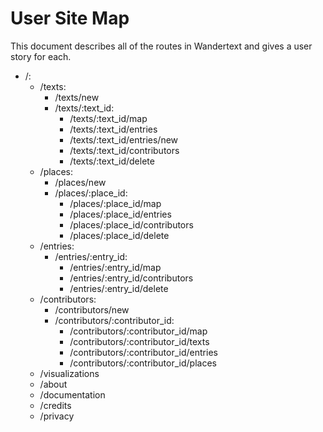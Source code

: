 # User Site Map

This document describes all of the routes in Wandertext and gives a user story
for each.

* /:
  * /texts:
    * /texts/new
    * /texts/:text_id:
      * /texts/:text_id/map 
      * /texts/:text_id/entries
      * /texts/:text_id/entries/new
      * /texts/:text_id/contributors
      * /texts/:text_id/delete
  * /places:
    * /places/new
    * /places/:place_id:
      * /places/:place_id/map
      * /places/:place_id/entries
      * /places/:place_id/contributors
      * /places/:place_id/delete
  * /entries:
    * /entries/:entry_id:
      * /entries/:entry_id/map
      * /entries/:entry_id/contributors
      * /entries/:entry_id/delete
  * /contributors:
    * /contributors/new
    * /contributors/:contributor_id:
      * /contributors/:contributor_id/map
      * /contributors/:contributor_id/texts
      * /contributors/:contributor_id/entries
      * /contributors/:contributor_id/places
  * /visualizations
  * /about
  * /documentation
  * /credits
  * /privacy
   
